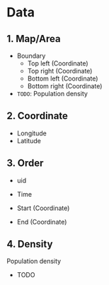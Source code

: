 # Data

## 1. Map/Area

- Boundary
  - Top left (Coordinate)
  - Top right (Coordinate)
  - Bottom left (Coordinate)
  - Bottom right (Coordinate)
- `TODO`: Population density 



## 2. Coordinate

- Longitude
- Latitude



## 3. Order

- uid

- Time

- Start (Coordinate)

- End (Coordinate)

## 4. Density
Population density

- TODO
